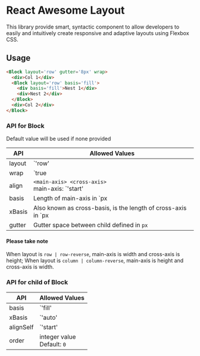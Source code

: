 # React Awesome Layout

This library provide smart, syntactic component to allow developers to easily and intuitively create responsive and adaptive layouts using Flexbox CSS.

## Usage

```html
<Block layout='row' gutter='8px' wrap>
  <div>Col 1</div>
  <Block layout='row' basis='fill'>
    <div basis='fill'>Nest 1</div>
    <div>Nest 2</div>
  </Block>
  <div>Col 2</div>
</Block>
```

### API for Block
Default value will be used if none provided

| API | Allowed Values |
|---|---|
| layout | `'row' | 'column' | 'row-reverse' | 'column-reverse'`<br>Default: `row`|
| wrap | `true | false | 'down' | 'up' | 'reverse' | 'none'`<br>Default: `none` |
| align | `<main-axis> <cross-axis>`<br>main-axis: `'start' | 'end' | 'center' | 'around' | 'between'`<br>cross-axis: `'start' | 'end' | 'center' | 'stretch' | 'baseline'`<br>Default: `start start` |
| basis | Length of main-axis in `px | % | vw | vh`<br>Default: `100%`<br>Behaviour: Take up as much width as possible |
| xBasis | Also known as cross-basis, is the length of cross-axis in  `px | % | vw | vh`<br>Default: `auto`<br>Behaviour: Take as little space as needed by the block |
| gutter | Gutter space between child defined in `px` |

#### Please take note
When layout is `row | row-reverse`, main-axis is width and cross-axis is height;
When layout is `column | column-reverse`, main-axis is height and cross-axis is width.

### API for child of Block

| API | Allowed Values |
|---|---|
| basis | `'fill' | 'auto' | px | % | vw | vh`<br>Default: `auto` |
| xBasis | `'auto' | px | % | vw | vh`<br>Default: `auto` |
| alignSelf | `'start' | 'end' | 'center' | 'stretch' | 'baseline' | 'auto'`<br>Default: `auto` |
| order | integer value<br>Default: `0` |

